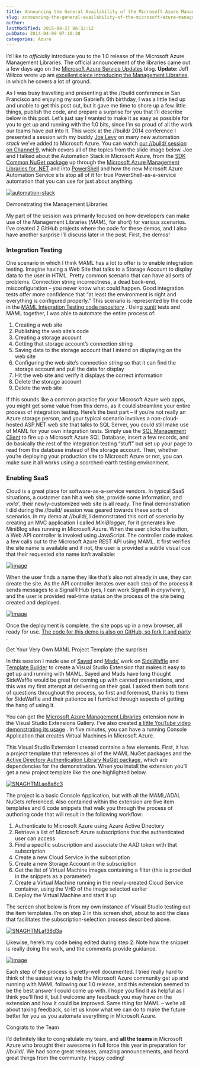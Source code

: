 ```yaml
---
title: Announcing the General Availability of the Microsoft Azure Management Libraries for .NET
slug: announcing-the-general-availability-of-the-microsoft-azure-management-libraries-for-net
author: 
lastModified: 2015-08-27 06:32:12
pubDate: 2014-04-09 07:10:28
categories: Azure
---
```


<p>I&#x2019;d like to <em>officially </em> introduce you to the 1.0 release of the Microsoft Azure Management Libraries. The official announcement of the libraries came out a few days ago on the
  <a href="http://azure.microsoft.com/en-us/updates/management-libraries-for-net-release-announcement/">Microsoft Azure Service Updates</a>  blog. <strong>Update: </strong> Jeff Wilcox wrote up am
  <a href="http://www.jeff.wilcox.name/2014/04/wamlmaml/">excellent piece introducing the Management Libraries</a>, in which he covers a lot of ground.&#xA0; </p>
<p>As I was busy travelling and presenting at the //build conference in San Francisco and enjoying my son Gabriel&#x2019;s 6th birthday, I was a little tied up and unable to get this post out, but it gave me time to shore up a few little things, publish the code,
  and prepare a surprise for you that I&#x2019;ll describe below in this post. Let&#x2019;s just say I wanted to make it as easy as possible for you to get up and running with the 1.0 bits, since I&#x2019;m so proud of all the work our teams have put into it. This week at
  the //build/ 2014 conference I presented a session with my buddy
  <a href="https://twitter.com/Jodoglevy">Joe Levy</a>  on many new automation <em>stack </em> we&#x2019;ve added to Microsoft Azure. You can watch
  <a href="http://channel9.msdn.com/Events/Build/2014/3-621">our //build/ session on Channel 9</a>, which covers all of the topics from the slide image below. Joe and I talked about the Automation Stack in Microsoft Azure, from the
  <a href="http://www.nuget.org/packages/Microsoft.WindowsAzure.Common/">SDK Common NuGet package</a>  up through the
  <a href="http://www.nuget.org/packages?q=Microsoft.WindowsAzure.Management">Microsoft Azure Management Libraries for .NET</a>  and into
  <a href="http://azure.microsoft.com/en-us/documentation/articles/install-configure-powershell/">PowerShell</a>  and how the new Microsoft Azure Automation Service sits atop all of it for true PowerShell-as-a-service automation that you can use for just about anything. </p>
<p>
  <a href="http://www.bradygaster.com/posts/files/41dc6715-7d5b-4341-8393-cb0b756bda77.png">
    <img alt="automation-stack" src="media/42e299df-d526-409a-a98c-8e0a016ccc11.png">
  </a> 
</p>

Demonstrating the Management Libraries
<p>My part of the session was primarily focused on how developers can make use of the Management Libraries (<em>MAML,</em>  for short) for various scenarios. I&#x2019;ve created 2 GitHub projects where the code for these demos, and I also have another surprise I&#x2019;ll
  discuss later in the post. First, the demos!</p>
<h3>Integration Testing</h3>
<p>One scenario in which I think MAML has a lot to offer is to enable integration testing. Imagine having a Web Site that talks to a Storage Account to display data to the user in HTML. Pretty common scenario that can have all sorts of problems. Connection
  string incorrectness, a dead back-end, misconfiguration &#x2013; you never know what could happen. Good integration tests offer more confidence that &#x201C;at least the environment is right and everything is configured properly.&#x201D; This scenario is represented by
  the code in the
  <a href="https://github.com/bradygaster/build2014-MAML-IntegrationTesting">MAML Integration Testing code repository</a> . Using
  <a href="https://github.com/xunit/xunit">xunit</a>  tests and MAML together, I was able to automate the entire process of:</p>
<ol>
  <li>Creating a web site
    </li><li>Publishing the web site&#x2019;s code
      </li><li>Creating a storage account
        </li><li>Getting that storage account&#x2019;s connection string
          </li><li>Saving data to the storage account that I intend on displaying on the web site
            </li><li>Configuring the web site&#x2019;s connection string so that it can find the storage account and pull the data for display
              </li><li>Hit the web site and verify it displays the correct information
                </li><li>Delete the storage account
                  </li><li>Delete the web site</li>
</ol>
<p>If this sounds like a common practice for your Microsoft Azure web apps, you might get some value from this demo, as it could streamline your entire process of integration testing. Here&#x2019;s the best part &#x2013; if you&#x2019;re not really an Azure storage person, and
  your typical scenario involves a non-cloud-hosted ASP.NET web site that talks to SQL Server, you could still make use of MAML for your own integration tests. Simply use the
  <a href="http://www.nuget.org/packages/Microsoft.WindowsAzure.Management.Sql">SQL Management Client</a>  to fire up a Microsoft Azure SQL Database, insert a few records, and do basically the rest of the integration testing &#x201C;stuff&#x201D; but set up your page to read from the database instead of the storage account. Then, whether you&#x2019;re
  deploying your production site to Microsoft Azure or not, you can make sure it all works using a scorched-earth testing environment. </p>
<h3>Enabling SaaS</h3>
<p>Cloud is a great place for software-as-a-service vendors. In typical SaaS situations, a customer can hit a web site, provide some information, and <em>voila&#x2019;</em>, their newly-customized web site is all ready. The final demonstration I did during the
  //build/ session was geared towards these sorts of scenarios. In my demo at //build/, I demonstrated this sort of scenario by creating an MVC application I called <em>MiniBlogger</em>, for it generates live MiniBlog sites running in Microsoft Azure.
  When the user clicks the button, a Web API controller is invoked using JavaScript. The controller code makes a few calls out to the Microsoft Azure REST API using MAML. It first verifies the site name is available and if not, the user is provided a
  subtle visual cue that their requested site name isn&#x2019;t available:</p>
<p>
  <a href="http://www.bradygaster.com/posts/files/dc46aea1-619c-446e-95b4-d907b03ccf34.png">
    <img alt="image" src="media/2726d4f8-b6fc-424d-9e4f-c8b228864675.png">
  </a> 
</p>
<p>When the user finds a name they like that&#x2019;s also not already in use, they can create the site. As the API controller iterates over each step of the process it sends messages to a SignalR Hub (yes, I can work SignalR in <em>anywhere</em> ), and the user
  is provided real-time status on the process of the site being created and deployed. </p>
<p>
  <a href="http://www.bradygaster.com/posts/files/02d13340-7681-4c9d-8961-a5cf01c51093.png">
    <img alt="image" src="media/6301c0fd-14ec-4089-8117-7fff23427050.png">
  </a> 
</p>
<p>Once the deployment is complete, the site pops up in a new browser, all ready for use.
  <a href="https://github.com/bradygaster/build2014-MAML-EnablingSaaS">The code for this demo is also on GitHub, so fork it and party</a> . </p>
Get Your Very Own MAML Project Template (the surprise)
<p>In this session I made use of
  <a href="https://twitter.com/sayedihashimi">Sayed</a>  and
  <a href="https://twitter.com/mkristensen">Mads&#x2019;</a>  work on
  <a href="http://www.sidewaffle.com/">SideWaffle</a>  and
  <a href="https://github.com/ligershark/template-builder">Template Builder</a>  to create a Visual Studio Extension that makes it easy to get up and running with MAML. Sayed and Mads have long thought SideWaffle would be great for coming up with canned presentations, and this was my first attempt at delivering
  on their goal. I asked them both tons of questions throughout the process, so first and foremost, thanks to them for SideWaffle and their patience as I fumbled through aspects of getting the hang of using it.</p>
<p>You can get the
  <a href="http://visualstudiogallery.msdn.microsoft.com/07c3e25f-970f-4bce-ba62-28b6e876188c">Microsoft Azure Management Libraries</a>  extension now in the Visual Studio Extensions Gallery. I&#x2019;ve also created
  <a href="https://www.youtube.com/watch?v=hG6a8oyxynA&amp;feature=youtu.be">a little YouTube video demonstrating its usage</a> . In five minutes, you can have a running Console Application that creates Virtual Machines in Microsoft Azure. </p>
<p>This Visual Studio Extension I created contains a few elements. First, it has a project template that references all of the MAML NuGet packages and the
  <a href="http://www.nuget.org/packages/Microsoft.IdentityModel.Clients.ActiveDirectory/">Active Directory Authentication Library NuGet package</a>, which are dependencies for the demonstration. When you install the extension you&#x2019;ll get a new project template like the one highlighted below.</p>
<p>
  <a href="http://www.bradygaster.com/posts/files/f02ff431-72bc-41b0-b461-f9521b938ac2.png">
    <img alt="SNAGHTMLae8a6c3" src="media/8d03bf9c-9e82-4dd2-9341-af3fa9588e69.png">
  </a> 
</p>
<p>The project is a basic Console Application, but with all the MAML/ADAL NuGets referenced. Also contained within the extension are five item templates and 6 code snippets that walk you through the process of authoring code that will result in the following
  workflow:</p>
<ol>
  <li>Authenticate to Microsoft Azure using Azure Active Directory
    </li><li>Retrieve a list of Microsoft Azure subscriptions that the authenticated user can access
      </li><li>Find a specific subscription and associate the AAD token with that subscription
        </li><li>Create a new Cloud Service in the subscription
          </li><li>Create a new Storage Account in the subscription
            </li><li>Get the list of Virtual Machine images containing a filter (this is provided in the snippets as a parameter)
              </li><li>Create a Virtual Machine running in the newly-created Cloud Service container, using the VHD of the image selected earlier
                </li><li>Deploy the Virtual Machine and start it up</li>
</ol>
<p>The screen shot below is from my own instance of Visual Studio testing out the item templates. I&#x2019;m on step 2 in this screen shot, about to add the class that facilitates the subscription-selection process described above. </p>
<p>
  <a href="http://www.bradygaster.com/posts/files/04a35ea8-541c-4701-a286-4528d373742e.png">
    <img alt="SNAGHTMLaf38d3a" src="media/9f108f7a-f91b-458b-a7fe-4e3cb906f9b3.png">
  </a> 
</p>
<p>Likewise, here&#x2019;s my code being edited during step 2. Note how the snippet is really doing the work, and the comments provide guidance. </p>
<p>
  <a href="http://www.bradygaster.com/posts/files/14ab51a7-8966-4ab9-bcf0-38991e8cd2d1.png">
    <img alt="image" src="media/dedaa8e1-9952-4655-9c7b-8bc41ddc9f93.png">
  </a> 
</p>
<p>Each step of the process is pretty-well documented. I tried really hard to think of the easiest way to help the Microsoft Azure community get up and running with MAML following our 1.0 release, and this extension seemed to be the best answer I could come
  up with. I hope you find it as helpful as I think you&#x2019;ll find it, but I welcome any feedback you may have on the extension and how it could be improved. Same thing for MAML &#x2013; we&#x2019;re all about taking feedback, so let us know what we can do to make the
  future better for you as you automate everything in Microsoft Azure. </p>
Congrats to the Team
<p>I&#x2019;d definitely like to congratulate my team, and <strong>all the teams </strong> in Microsoft Azure who brought their awesome in full force this year in preparation for //build/. We had some great releases, amazing announcements, and heard great things
  from the community. Happy coding!</p>
